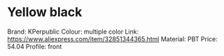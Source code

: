 # Yellow black

Brand: KPerpublic
Colour: multiple color
Link: https://www.aliexpress.com/item/32851344365.html
Material: PBT
Price: 54.04
Profile: front